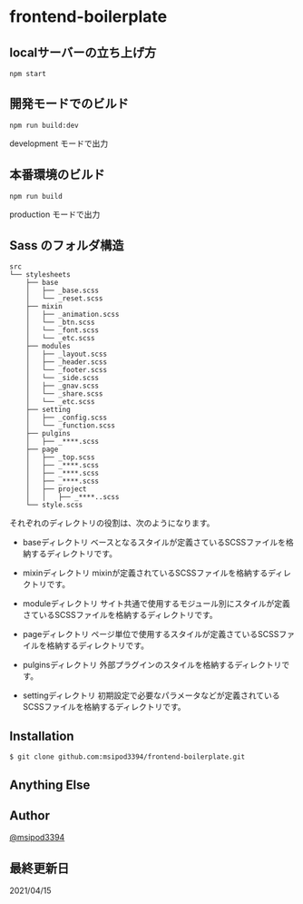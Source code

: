 # frontend-boilerplate

## localサーバーの立ち上げ方
```
npm start
```

## 開発モードでのビルド
```
npm run build:dev
```

development モードで出力

## 本番環境のビルド
```
npm run build
```

production モードで出力


## Sass のフォルダ構造

```
src
└── stylesheets
    ├── base
    │   ├── _base.scss
    │   └── _reset.scss
    ├── mixin
    │   ├── _animation.scss
    │   └── _btn.scss
    │   └── _font.scss
    │   └── _etc.scss
    ├── modules
    │   ├── _layout.scss
    │   ├── _header.scss
    │   └── _footer.scss
    │   └── _side.scss
    │   ├── _gnav.scss
    │   └── _share.scss
    │   └── _etc.scss
    ├── setting
    │   ├── _config.scss
    │   └── _function.scss
    ├── pulgins
    │   ├── _****.scss
    ├── page
    │   ├── _top.scss
    │   ├── _****.scss
    │   ├── _****.scss
    │   ├── _****.scss
    │   ├── project
    │   │   ├── _****..scss
    └── style.scss
```

それぞれのディレクトリの役割は、次のようになります。

* baseディレクトリ
ベースとなるスタイルが定義さているSCSSファイルを格納するディレクトリです。

* mixinディレクトリ
mixinが定義されているSCSSファイルを格納するディレクトリです。

* moduleディレクトリ
サイト共通で使用するモジュール別にスタイルが定義さているSCSSファイルを格納するディレクトリです。

* pageディレクトリ
ページ単位で使用するスタイルが定義さているSCSSファイルを格納するディレクトリです。

* pulginsディレクトリ
外部プラグインのスタイルを格納するディレクトリです。

* settingディレクトリ
初期設定で必要なパラメータなどが定義されているSCSSファイルを格納するディレクトリです。


## Installation
```
$ git clone github.com:msipod3394/frontend-boilerplate.git
```

## Anything Else


## Author

[@msipod3394](https://github.com/msipod3394)

## 最終更新日
2021/04/15